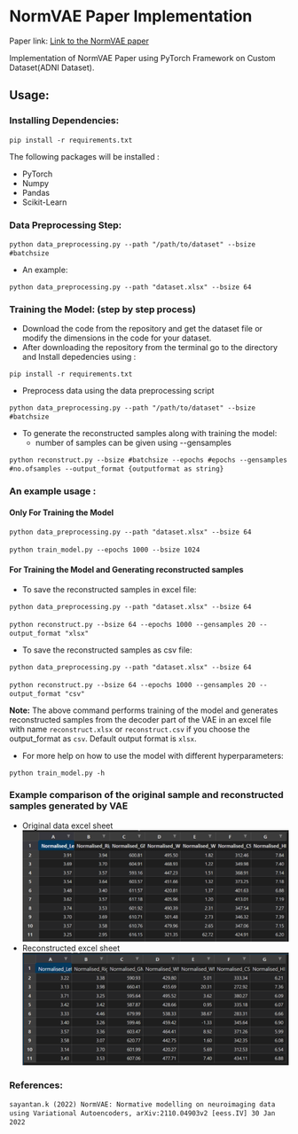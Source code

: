 # NormVAE Paper Implementation
Paper link: [Link to the NormVAE paper](https://arxiv.org/pdf/2110.04903.pdf)

Implementation of NormVAE Paper using PyTorch Framework on Custom Dataset(ADNI Dataset).

## Usage:

### Installing Dependencies:
```
pip install -r requirements.txt
```

The following packages will be installed : 
* PyTorch
* Numpy
* Pandas
* Scikit-Learn
### Data Preprocessing Step:
```
python data_preprocessing.py --path "/path/to/dataset" --bsize #batchsize
```

* An example:  
```
python data_preprocessing.py --path "dataset.xlsx" --bsize 64
```

### Training the Model: (step by step process) 
* Download the code from the repository and get the dataset file or modify the dimensions in the code for your dataset.  
* After downloading the repository from the terminal go to the directory and Install depedencies using : 
```
pip install -r requirements.txt
```
* Preprocess data using the data preprocessing script
```
python data_preprocessing.py --path "/path/to/dataset" --bsize #batchsize
```

* To generate the reconstructed samples along with training the model:
  * number of samples can be given using --gensamples
```
python reconstruct.py --bsize #batchsize --epochs #epochs --gensamples #no.ofsamples --output_format {outputformat as string} 
```

### An example usage :
#### Only For Training the Model
```
python data_preprocessing.py --path "dataset.xlsx" --bsize 64

python train_model.py --epochs 1000 --bsize 1024
```
#### For Training the Model and Generating reconstructed samples
* To save the reconstructed samples in excel file:  
```
python data_preprocessing.py --path "dataset.xlsx" --bsize 64

python reconstruct.py --bsize 64 --epochs 1000 --gensamples 20 --output_format "xlsx"
```
* To save the reconstructed samples as csv file:
```
python data_preprocessing.py --path "dataset.xlsx" --bsize 64

python reconstruct.py --bsize 64 --epochs 1000 --gensamples 20 --output_format "csv"
```

**Note:** The above command performs training of the model and generates reconstructed samples from the decoder part of the VAE in an excel file with name `reconstruct.xlsx` or `reconstruct.csv` if you choose the output_format as `csv`. Default output format is `xlsx`.  

* For more help on how to use the model with different hyperparameters: 

```
python train_model.py -h
```

### Example comparison of the original sample and reconstructed samples generated by VAE
* Original data excel sheet
![original sample](/original_sample.png)
* Reconstructed excel sheet
![reconstructed sample](/reconstructed_sample.png)


### References: 

```
sayantan.k (2022) NormVAE: Normative modelling on neuroimaging data using Variational Autoencoders, arXiv:2110.04903v2 [eess.IV] 30 Jan 2022
```
